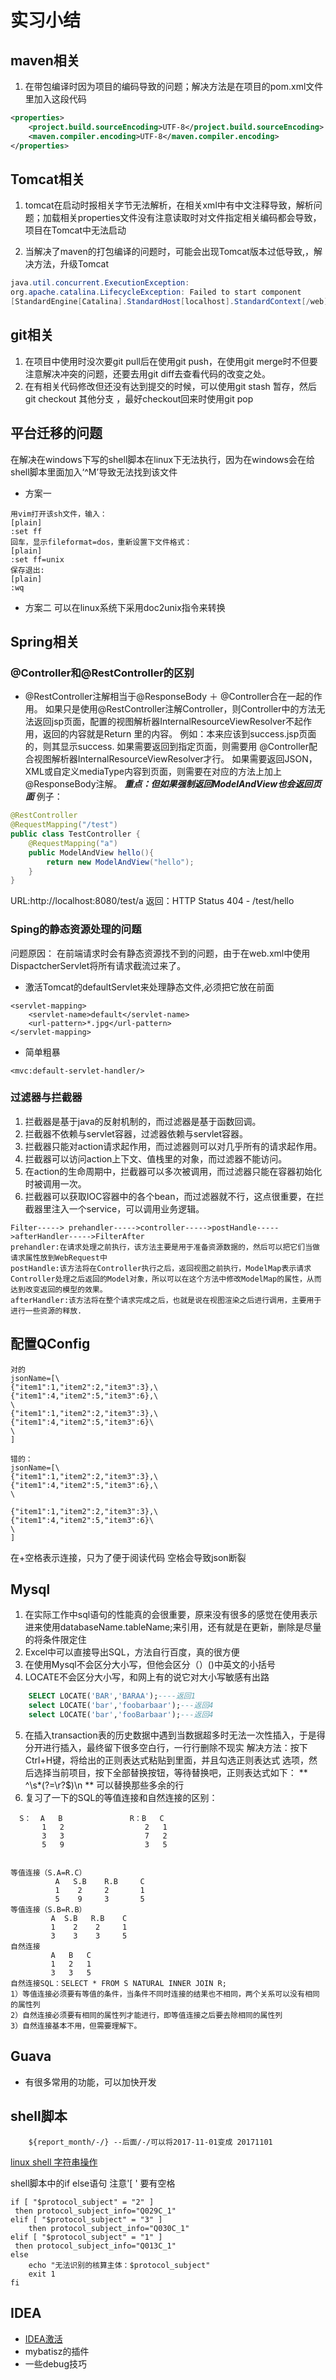 # 实习小结

## maven相关

1. 在带包编译时因为项目的编码导致的问题；解决方法是在项目的pom.xml文件里加入这段代码
```xml
<properties>
    <project.build.sourceEncoding>UTF-8</project.build.sourceEncoding>
	<maven.compiler.encoding>UTF-8</maven.compiler.encoding>
</properties>
```

## Tomcat相关

1. tomcat在启动时报相关字节无法解析，在相关xml中有中文注释导致，解析问题；加载相关properties文件没有注意读取时对文件指定相关编码都会导致，项目在Tomcat中无法启动

2. 当解决了maven的打包编译的问题时，可能会出现Tomcat版本过低导致,，解决方法，升级Tomcat

```java
java.util.concurrent.ExecutionException: 
org.apache.catalina.LifecycleException: Failed to start component 
[StandardEngine[Catalina].StandardHost[localhost].StandardContext[/web]]
```

## git相关

1. 在项目中使用时没次要git pull后在使用git push，在使用git merge时不但要注意解决冲突的问题，还要去用git diff去查看代码的改变之处。
2.  在有相关代码修改但还没有达到提交的时候，可以使用git stash 暂存，然后git checkout 其他分支 ，最好checkout回来时使用git pop
 
## 平台迁移的问题

在解决在windows下写的shell脚本在linux下无法执行，因为在windows会在给shell脚本里面加入‘^M’导致无法找到该文件 
- 方案一
```
用vim打开该sh文件，输入：
[plain]
:set ff
回车，显示fileformat=dos，重新设置下文件格式：
[plain]
:set ff=unix
保存退出:
[plain]
:wq
```
- 方案二
可以在linux系统下采用doc2unix指令来转换

## Spring相关

### @Controller和@RestController的区别

+ @RestController注解相当于@ResponseBody ＋ @Controller合在一起的作用。 
如果只是使用@RestController注解Controller，则Controller中的方法无法返回jsp页面，配置的视图解析器InternalResourceViewResolver不起作用，返回的内容就是Return 里的内容。
例如：本来应该到success.jsp页面的，则其显示success.
如果需要返回到指定页面，则需要用 @Controller配合视图解析器InternalResourceViewResolver才行。
如果需要返回JSON，XML或自定义mediaType内容到页面，则需要在对应的方法上加上@ResponseBody注解。
***重点：但如果强制返回ModelAndView也会返回页面***
例子：
```java
@RestController
@RequestMapping("/test")
public class TestController {
	@RequestMapping("a")
	public ModelAndView hello(){
		return new ModelAndView("hello");
	}
}
```
URL:http://localhost:8080/test/a
返回：HTTP Status 404 - /test/hello

### Sping的静态资源处理的问题

问题原因： 在前端请求时会有静态资源找不到的问题，由于在web.xml中使用DispactcherServlet将所有请求截流过来了。
+  激活Tomcat的defaultServlet来处理静态文件,必须把它放在前面
```
<servlet-mapping>     
    <servlet-name>default</servlet-name>    
    <url-pattern>*.jpg</url-pattern>       
</servlet-mapping> 
```

+  简单粗暴
```
<mvc:default-servlet-handler/>
```

### 过滤器与拦截器

1. 拦截器是基于java的反射机制的，而过滤器是基于函数回调。
2. 拦截器不依赖与servlet容器，过滤器依赖与servlet容器。
3. 拦截器只能对action请求起作用，而过滤器则可以对几乎所有的请求起作用。
4. 拦截器可以访问action上下文、值栈里的对象，而过滤器不能访问。
5. 在action的生命周期中，拦截器可以多次被调用，而过滤器只能在容器初始化时被调用一次。
6. 拦截器可以获取IOC容器中的各个bean，而过滤器就不行，这点很重要，在拦截器里注入一个service，可以调用业务逻辑。

```
Filter-----> prehandler----->controller----->postHandle----->afterHandler----->FilterAfter
prehandler:在请求处理之前执行，该方法主要是用于准备资源数据的，然后可以把它们当做请求属性放到WebRequest中 
postHandle:该方法将在Controller执行之后，返回视图之前执行，ModelMap表示请求Controller处理之后返回的Model对象，所以可以在这个方法中修改ModelMap的属性，从而达到改变返回的模型的效果。
afterHandler:该方法将在整个请求完成之后，也就是说在视图渲染之后进行调用，主要用于进行一些资源的释放.
```
 
 

## 配置QConfig

```
对的
jsonName=[\
{"item1":1,"item2":2,"item3":3},\
{"item1":4,"item2":5,"item3":6},\
\
{"item1":1,"item2":2,"item3":3},\
{"item1":4,"item2":5,"item3":6}\
\
]
```
```
错的：
jsonName=[\
{"item1":1,"item2":2,"item3":3},\
{"item1":4,"item2":5,"item3":6},\
\

{"item1":1,"item2":2,"item3":3},\
{"item1":4,"item2":5,"item3":6}\
\
]
```
 在\+空格表示连接，只为了便于阅读代码
 空格会导致json断裂

## Mysql

1. 在实际工作中sql语句的性能真的会很重要，原来没有很多的感觉在使用表示进来使用databaseName.tableName;来引用，还有就是在更新，删除是尽量的将条件限定住
2. Excel中可以直接导出SQL，方法自行百度，真的很方便
3. 在使用Mysql不会区分大小写，但他会区分（）()中英文的小括号
4. LOCATE不会区分大小写，和网上有的说它对大小写敏感有出路
```sql
	SELECT LOCATE('BAR','BARAA');----返回1
	select LOCATE('bar','foobarbaar');---返回4
	select LOCATE('bar','fooBarbaar');---返回4
```
 5. 在插入transaction表的历史数据中遇到当数据超多时无法一次性插入，于是得分开进行插入，最终留下很多空白行，一行行删除不现实 解决方法：按下Ctrl+H键，将给出的正则表达式粘贴到里面，并且勾选正则表达式 选项，然后选择当前项目，按下全部替换按钮，等待替换吧，正则表达式如下：
 ** ^\s*(?=\r?$)\n ** 可以替换那些多余的行
6. 复习了一下的SQL的等值连接和自然连接的区别：
```
  S：  A   B               R：B   C
       1   2                  2   1
       3   3                  7   2
       5   9                  3   5


等值连接（S.A=R.C）
          A   S.B    R.B     C
          1    2     2       1
          5    9     3       5
等值连接（S.B=R.B）
         A  S.B   R.B    C
         1    2    2     1
         3    3    3     5
自然连接
         A   B   C
         1   2   1
         3   3   5
自然连接SQL：SELECT * FROM S NATURAL INNER JOIN R;
1）等值连接必须要有等值的条件，当条件不同时连接的结果也不相同，两个关系可以没有相同的属性列
2）自然连接必须要有相同的属性列才能进行，即等值连接之后要去除相同的属性列
3）自然连接基本不用，但需要理解下。
```

## Guava

+ 有很多常用的功能，可以加快开发




## shell脚本
```
	${report_month/-/} --后面/-/可以将2017-11-01变成 20171101
```
[linux shell 字符串操作](http://www.cnblogs.com/chengmo/archive/2010/10/02/1841355.html)

shell脚本中的if else语句 注意'[  ' 要有空格
```
if [ "$protocol_subject" = "2" ]
 then protocol_subject_info="Q029C_1"
elif [ "$protocol_subject" = "3" ]
    then protocol_subject_info="Q030C_1"
elif [ "$protocol_subject" = "1" ]
 then protocol_subject_info="Q013C_1"
else
    echo "无法识别的核算主体：$protocol_subject"
    exit 1
fi
```


## IDEA

+ [IDEA激活](https://www.wrbug.com/2016/11/11/IntelliJ%20Idea%20%E6%8E%88%E6%9D%83%E6%9C%8D%E5%8A%A1%E5%99%A8%E4%BD%BF%E7%94%A8/)
+ mybatisz的插件
+ 一些debug技巧
